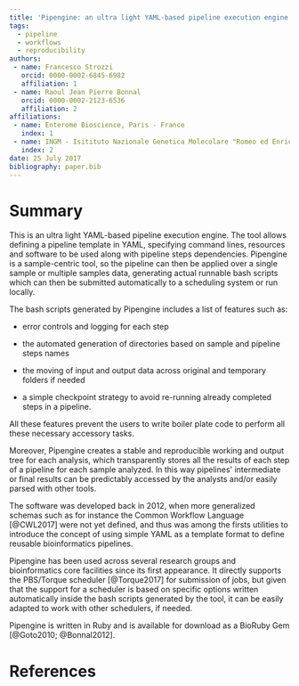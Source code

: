 ```yaml
---
title: 'Pipengine: an ultra light YAML-based pipeline execution engine'
tags:
  - pipeline
  - workflows
  - reproducibility
authors:
 - name: Francesco Strozzi
   orcid: 0000-0002-6845-6982
   affiliation: 1
 - name: Raoul Jean Pierre Bonnal
   orcid: 0000-0002-2123-6536
   affiliation: 2
affiliations:
 - name: Enterome Bioscience, Paris - France
   index: 1
 - name: INGM - Isitituto Nazionale Genetica Molecolare "Romeo ed Enrica Invernizzi": Milan, Italy
   index: 2
date: 25 July 2017
bibliography: paper.bib
---
```


# Summary

This is an ultra light YAML-based pipeline execution engine. The tool allows defining a pipeline template in YAML, specifying command lines, resources and software to be used along with pipeline steps dependencies. Pipengine is a sample-centric tool, so the pipeline can then be applied over a single sample or multiple samples data, generating actual runnable bash scripts which can then be submitted automatically to a scheduling system or run locally.

The bash scripts generated by Pipengine includes a list of features such as: 

* error controls and logging for each step

* the automated generation of directories based on sample and pipeline steps names 

* the moving of input and output data across original and temporary folders if needed 

* a simple checkpoint strategy to avoid re-running already completed steps in a pipeline.

All these features prevent the users to write boiler plate code to perform all these necessary accessory tasks.

Moreover, Pipengine creates a stable and reproducible working and output tree for each analysis, which transparently stores all the results of each step of a pipeline for each sample analyzed. In this way pipelines' intermediate or final results can be predictably accessed by the analysts and/or easily parsed with other tools.

The software was developed back in 2012, when more generalized schemas such as for instance the Common Workflow Language [@CWL2017] were not yet defined, and thus was among the firsts utilities to introduce the concept of using simple YAML as a template format to define reusable bioinformatics pipelines. 

Pipengine has been used across several research groups and bioinformatics core facilities since its first appearance. It directly supports the PBS/Torque scheduler [@Torque2017] for submission of jobs, but given that the support for a scheduler is based on specific options written automatically inside the bash scripts generated by the tool, it can be easily adapted to work with other schedulers, if needed.

Pipengine is written in Ruby and is available for download as a BioRuby Gem [@Goto2010; @Bonnal2012].

# References


